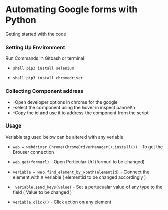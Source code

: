 # Automating Google forms with Python
 Getting started with the code 
 
### Setting Up Environment 
 Run Commands in Gitbash or terminal 
 
 *  ```shell pip3 install selenium```
 
  *  ```shell pip3 install chromedriver```
   
 
 
### Collecting Component address 

* -Open developer options in chrome for the google
* -select the component using the hover in inspect pannel\n 
* -Copy the id and use it to address the component from the script 


### Usage
Veriable tag used below can be altered with any veriable

* ``` web = webdriver.Chrome(ChromeDriverManager().install()) ``` - To get the Brouser connection


* ``` web.get(formurl) ``` - Open Perticular Url (formurl to be changed)


* ``` veriable = web.find_element_by_xpath(elementid) ``` - Connect the element with a veriable ( elementid to be changed accordingly )


* ``` veriable.send_keys(value)``` - Set a pertucualar value of any type to the field ( Value to be changed )


* ``` veriable.click() ``` - Click action on any element 

